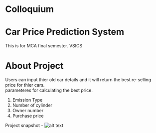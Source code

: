 # Colloquium 
# Car Price Prediction System
This is for MCA final semester. VSICS

# About Project
Users can input thier old car details and it will return the best re-selling price for thier cars.  
parameteres for calculating the best price.
1. Emission Type
2. Number of cylinder
3. Owner number
4. Purchase price

Project snapshot -
![alt text](https://github.com/kavyanshpandey/Colloquium/blob/main/ml2.PNG)




